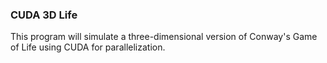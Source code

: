 ### CUDA 3D Life

This program will simulate a three-dimensional version of Conway's Game of Life using CUDA for parallelization.